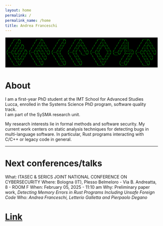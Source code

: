```yaml
---
layout: home
permalink: /
permalink_name: /home
title: Andrea Franceschi
---
```


<div style="text-align: center; padding: 1px;">
  <img src="./assets/welcome.png" alt="Andrea Franceschi" style="max-width: 100%; height: auto;">
</div>

# About

I am a first-year PhD student at the IMT School for Advanced Studies Lucca, enrolled in the Systems Science PhD program, software quality track.  
I am part of the SySMA research unit.

My research interests lie in formal methods and software security. My current work centers on static analysis techniques for detecting bugs in multi-language software. In particular, Rust programs interacting with C/C++ or legacy code in general.

---
# Next conferences/talks

What:       ITASEC & SERICS JOINT NATIONAL CONFERENCE ON CYBERSECURITY
Where:      Bologna (IT), Plesso Belmeloro - Via B. Andreatta, 8 - ROOM F
When:       February 05, 2025 - 11:10 am
Why:        Preliminary paper work, *Detecting Memory Errors in Rust Programs*
            *Including Unsafe Foreign Code*
Who:        *Andrea Franceschi, Letterio Galletta and Pierpaolo Degano*     
# [Link](https://itasec.it/)

